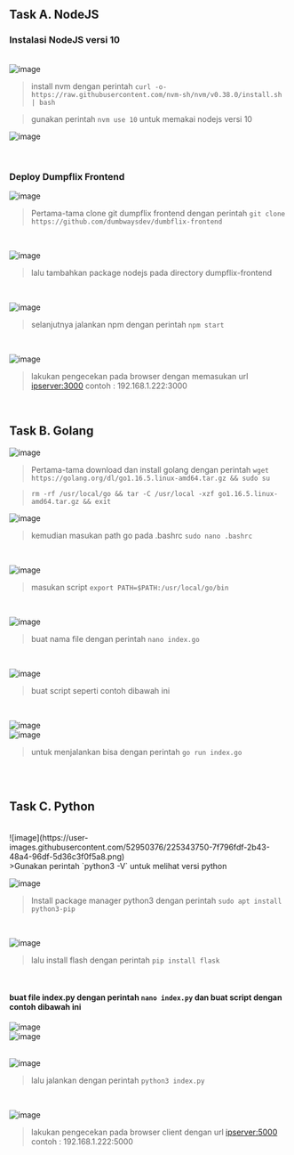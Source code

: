 ## Task A. NodeJS

### Instalasi NodeJS versi 10

\
![image](https://user-images.githubusercontent.com/52950376/225331503-ee493d4a-c5ff-4ff1-9ef7-0b0558cde748.png)
>install nvm dengan perintah `curl -o- https://raw.githubusercontent.com/nvm-sh/nvm/v0.38.0/install.sh | bash`

>gunakan perintah `nvm use 10` untuk memakai nodejs versi 10

![image](https://user-images.githubusercontent.com/52950376/225332197-e59510a2-080f-44a7-a36e-b7b07eaf73d1.png)

<br>

### Deploy Dumpflix Frontend
![image](https://user-images.githubusercontent.com/52950376/225335507-840432f3-680e-4ae5-b2b4-144c2b3fafc8.png)<br>
>Pertama-tama clone git dumpflix frontend dengan perintah `git clone https://github.com/dumbwaysdev/dumbflix-frontend`
<br>

![image](https://user-images.githubusercontent.com/52950376/225336603-5a02d8e8-8015-4f5e-a532-405084034399.png)<br>
>lalu tambahkan package nodejs pada directory dumpflix-frontend
<br>

![image](https://user-images.githubusercontent.com/52950376/225337172-f96ba058-5002-4018-a1ea-b793e7877db0.png)<br>
>selanjutnya jalankan npm dengan perintah `npm start`
<br>

![image](https://user-images.githubusercontent.com/52950376/225338019-77cccbf3-9810-4e3f-a846-e52bf3603d11.png)<br>
>lakukan pengecekan pada browser dengan memasukan url <ipserver:3000> contoh : 192.168.1.222:3000

<br>

## Task B. Golang

![image](https://user-images.githubusercontent.com/52950376/225338980-cdb5645e-79fa-4ed1-b23e-d0a1f0b4d398.png)<br>
>Pertama-tama download dan install golang dengan perintah `wget https://golang.org/dl/go1.16.5.linux-amd64.tar.gz && sudo su`

>`rm -rf /usr/local/go && tar -C /usr/local -xzf go1.16.5.linux-amd64.tar.gz && exit`

![image](https://user-images.githubusercontent.com/52950376/225340239-314c7c5f-1664-4517-b83b-b48f7ebaf331.png)<br>

>kemudian masukan path go pada .bashrc `sudo nano .bashrc`
<br>

![image](https://user-images.githubusercontent.com/52950376/225340926-0e782273-dc58-4437-9c38-e49ff2a90b47.png)<br>
>masukan script `export PATH=$PATH:/usr/local/go/bin`
<br>

![image](https://user-images.githubusercontent.com/52950376/225341451-091aa825-2f4c-4b9f-a58a-5924778c96e9.png)<br>
>buat nama file dengan perintah `nano index.go`
<br>

![image](https://user-images.githubusercontent.com/52950376/225341748-d5476706-c462-4fd8-8681-ef62d997e75c.png)<br>
>buat script seperti contoh dibawah ini
<br>

![image](https://user-images.githubusercontent.com/52950376/225342368-3220d1cd-c8a1-4709-a6b7-cf01ec8c4562.png)<br>
![image](https://user-images.githubusercontent.com/52950376/225342494-ff1cccb7-3474-4197-8642-5d6e20f24e1b.png)<br>
>untuk menjalankan bisa dengan perintah `go run index.go`
<br>

<br>

## Task C. Python
<br>
![image](https://user-images.githubusercontent.com/52950376/225343750-7f796fdf-2b43-48a4-96df-5d36c3f0f5a8.png)<br>
>Gunakan perintah `python3 -V` untuk melihat versi python 
<br>

![image](https://user-images.githubusercontent.com/52950376/225344119-eb096e19-e830-4104-8672-d7a1f874b168.png)<br>
>Install package manager python3 dengan perintah `sudo apt install python3-pip`
<br>

![image](https://user-images.githubusercontent.com/52950376/225344719-65d9ae0a-816b-4f6a-a587-c444c817ddde.png)<br>
>lalu install flash dengan perintah `pip install flask`
<br>

#### buat file index.py dengan perintah `nano index.py` dan buat script dengan contoh dibawah ini<br>
![image](https://user-images.githubusercontent.com/52950376/225345060-970e9143-de49-437b-9b97-e44e874b0f01.png)<br>
![image](https://user-images.githubusercontent.com/52950376/225346478-c42724fe-5b4b-497b-b874-09496aa0968f.png)<br>
<br>

![image](https://user-images.githubusercontent.com/52950376/225346685-6cd68ed4-b5d9-4298-bdc9-61be923f9d0c.png)<br>
>lalu jalankan dengan perintah `python3 index.py`
<br>

![image](https://user-images.githubusercontent.com/52950376/225346994-fef7ccd7-8007-4019-8e78-498bae39c291.png)<br>
>lakukan pengecekan pada browser client dengan url <ipserver:5000> contoh : 192.168.1.222:5000
<br>
